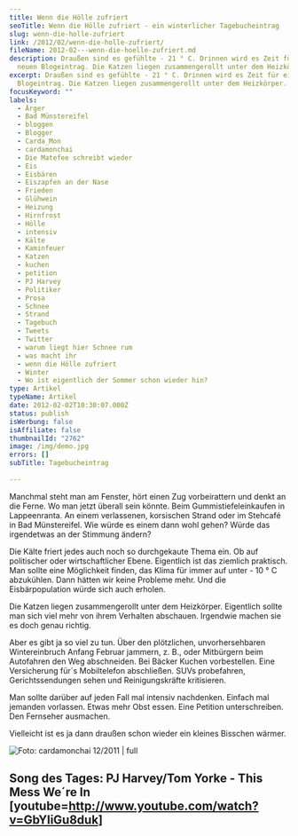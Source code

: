 ```yaml
---
title: Wenn die Hölle zufriert
seoTitle: Wenn die Hölle zufriert - ein winterlicher Tagebucheintrag
slug: wenn-die-holle-zufriert
link: /2012/02/wenn-die-holle-zufriert/
fileName: 2012-02---wenn-die-hoelle-zufriert.md
description: Draußen sind es gefühlte - 21 ° C. Drinnen wird es Zeit für einen
  neuen Blogeintrag. Die Katzen liegen zusammengerollt unter dem Heizkörper.
excerpt: Draußen sind es gefühlte - 21 ° C. Drinnen wird es Zeit für einen neuen
  Blogeintrag. Die Katzen liegen zusammengerollt unter dem Heizkörper.
focusKeyword: ""
labels:
  - Ärger
  - Bad Münstereifel
  - bloggen
  - Blogger
  - Carda_Mon
  - cardamonchai
  - Die Matefee schreibt wieder
  - Eis
  - Eisbären
  - Eiszapfen an der Nase
  - Frieden
  - Glühwein
  - Heizung
  - Hirnfrost
  - Hölle
  - intensiv
  - Kälte
  - Kaminfeuer
  - Katzen
  - kuchen
  - petition
  - PJ Harvey
  - Politiker
  - Prosa
  - Schnee
  - Strand
  - Tagebuch
  - Tweets
  - Twitter
  - warum liegt hier Schnee rum
  - was macht ihr
  - wenn die Hölle zufriert
  - Winter
  - Wo ist eigentlich der Sommer schon wieder hin?
type: Artikel
typeName: Artikel
date: 2012-02-02T10:30:07.000Z
status: publish
isWerbung: false
isAffiliate: false
thumbnailId: "2762"
image: /img/demo.jpg
errors: []
subTitle: Tagebucheintrag
  
---
```


Manchmal steht man am Fenster, hört einen Zug vorbeirattern und denkt an die
Ferne. Wo man jetzt überall sein könnte. Beim Gummistiefeleinkaufen in
Lappeenranta. An einem verlassenen, korsischen Strand oder im Stehcafé in Bad
Münstereifel. Wie würde es einem dann wohl gehen? Würde das irgendetwas an der
Stimmung ändern?

Die Kälte friert jedes auch noch so durchgekaute Thema ein. Ob auf politischer
oder wirtschaftlicher Ebene. Eigentlich ist das ziemlich praktisch. Man sollte
eine Möglichkeit finden, das Klima für immer auf unter - 10 ° C abzukühlen. Dann
hätten wir keine Probleme mehr. Und die Eisbärpopulation würde sich auch
erholen.

Die Katzen liegen zusammengerollt unter dem Heizkörper. Eigentlich sollte man
sich viel mehr von ihrem Verhalten abschauen. Irgendwie machen sie es doch genau
richtig.

Aber es gibt ja so viel zu tun. Über den plötzlichen, unvorhersehbaren
Wintereinbruch Anfang Februar jammern, z. B., oder Mitbürgern beim Autofahren
den Weg abschneiden. Bei Bäcker Kuchen vorbestellen. Eine Versicherung für´s
Mobiltelefon abschließen. SUVs probefahren, Gerichtssendungen sehen und
Reinigungskräfte kritisieren.

Man sollte darüber auf jeden Fall mal intensiv nachdenken. Einfach mal jemanden
vorlassen. Etwas mehr Obst essen. Eine Petition unterschreiben. Den Fernseher
ausmachen.

Vielleicht ist es ja dann draußen schon wieder ein kleines Bisschen wärmer.

![Foto: cardamonchai 12/2011 | full](http://cardamonchai.files.wordpress.com/2012/02/download.jpg "[ ](http://cardamonchai.files.wordpress.com/2012/02/download.jpg)  Foto: cardamonchai 12/2011")

## Song des Tages: PJ Harvey/Tom Yorke - This Mess We´re In **[youtube=http://www.youtube.com/watch?v=GbYIiGu8duk]** <h1 id="watch-headline-title"></h1>

  